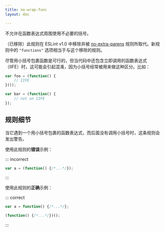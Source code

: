 ```yaml
---
title: no-wrap-func
layout: doc

---
```


不允许在函数表达式周围使用不必要的括号。

（已移除）此规则在 ESLint v1.0 中移除并被 [no-extra-parens](no-extra-parens) 规则所取代。新规则中的 `"functions"` 选项相当于与这个移除的规则。

尽管用小括号包裹函数是可行的，但当代码中还包含立即调用的函数表达式（IIFE）时，这可能会引起混淆，因为小括号经常被用来做这种区分。比如：

```js
var foo = (function() {
    // IIFE
}());

var bar = (function() {
    // not an IIFE
});
```

## 规则细节

当它遇到一个用小括号包裹的函数表达式，而后面没有调用小括号时，这条规则会发出警告。

使用此规则的**错误**示例：

::: incorrect

```js
var a = (function() {/*...*/});
```

:::

使用此规则的**正确**示例：

::: correct

```js
var a = function() {/*...*/};

(function() {/*...*/})();
```

:::
